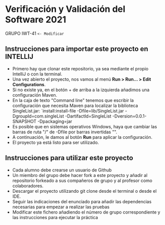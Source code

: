 # Verificación y Validación del Software 2021
GRUPO IWT-41 ``<- Modificar``

## Instrucciones para importar este proyecto en INTELLIJ
* Primero hay que clonar este repositorio, ya sea mediante el propio IntelliJ o con la terminal.
* Una vez abierto el proyecto, nos vamos al menú **Run > Run... > Edit Configurations**.
* Si no existe ya, en el botón + de arriba a la izquierda añadimos una configuración Maven.
* En la caja de texto "Command line" tenemos que escribir la configuración que necesita Maven para localizar la biblioteca SingleList.jar:
  `install:install-file -Dfile=lib/SingleList.jar -DgroupId=com.singleList -DartifactId=SingleList -Dversion=0.0.1-SNAPSHOT -Dpackaging=jar
* Es posible que en sistemas operativos Windows, haya que cambiar las barras de ruta "/" de -Dfile por barras invertidas "\". 
* A continuación, le damos al botón **Run** para aplicar la configuración.
* El proyecto ya está listo para ser utilizado.

## Instrucciones para utilizar este proyecto

* Cada alumno debe crearse un usuario de Github
* Un miembro del grupo debe hacer fork a este proyecto y añadir al repositorio forkeado a sus compañeros de grupo y al profesor como colaboradores.
* Descargar el proyecto utilizando git clone desde el terminal o desde el IDE.
* Seguir las indicaciones del enunciado para añadir las dependencias necesarias para empezar a realizar las pruebas
* Modificar este fichero añadiendo el número de grupo correspondiente y las instrucciones para ejecutar la práctica